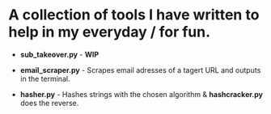 # A collection of tools I have written to help in my everyday / for fun.

- **sub_takeover.py** -
**WIP**

- **email_scraper.py** -
Scrapes email adresses of a tagert URL and outputs in the terminal.

- **hasher.py** - Hashes strings with the chosen algorithm & **hashcracker.py** does the reverse.

  
